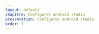```yaml
---
layout: default
chapitre: Configurer android studio
presentation: Configurer android studio
order: 7
---
```



